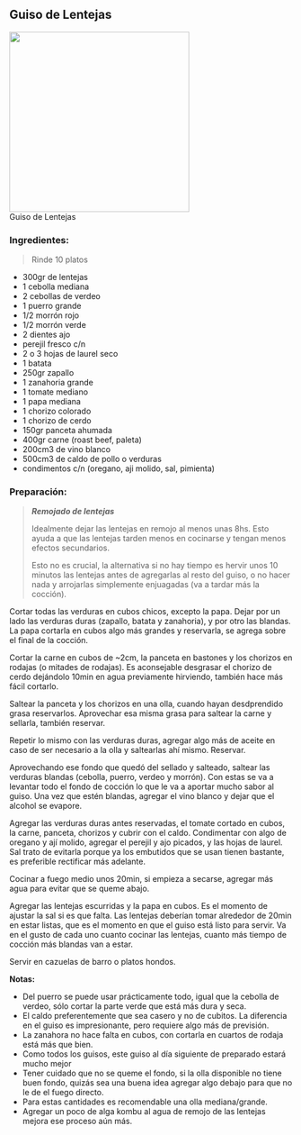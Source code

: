 ## Guiso de Lentejas

<div class="image">
  <img src="https://i.imgur.com/aaBq9xG.jpg" height=320/>
  <div class="caption">Guiso de Lentejas</div>
</div>

### Ingredientes:

> Rinde 10 platos

- 300gr de lentejas
- 1 cebolla mediana
- 2 cebollas de verdeo
- 1 puerro grande
- 1/2 morrón rojo
- 1/2 morrón verde
- 2 dientes ajo
- perejil fresco c/n
- 2 o 3 hojas de laurel seco
- 1 batata
- 250gr zapallo
- 1 zanahoria grande
- 1 tomate mediano
- 1 papa mediana
- 1 chorizo colorado
- 1 chorizo de cerdo
- 150gr panceta ahumada
- 400gr carne (roast beef, paleta)
- 200cm3 de vino blanco
- 500cm3 de caldo de pollo o verduras
- condimentos c/n (oregano, aji molido, sal, pimienta)

### Preparación:

> _**Remojado de lentejas**_
>
> Idealmente dejar las lentejas en remojo al menos unas 8hs. Esto ayuda a que las
> lentejas tarden menos en cocinarse y tengan menos efectos secundarios.
>
> Esto no es crucial, la alternativa si no hay tiempo es hervir unos 10 minutos las
> lentejas antes de agregarlas al resto del guiso, o no hacer nada y arrojarlas
> simplemente enjuagadas (va a tardar más la cocción).

Cortar todas las verduras en cubos chicos, excepto la papa. Dejar por un lado las
verduras duras (zapallo, batata y zanahoria), y por otro las blandas. La papa
cortarla en cubos algo más grandes y reservarla, se agrega sobre el final de la
cocción.

Cortar la carne en cubos de ~2cm, la panceta en bastones y los chorizos en
rodajas (o mitades de rodajas). Es aconsejable desgrasar el chorizo de cerdo
dejándolo 10min en agua previamente hirviendo, también hace más fácil cortarlo.

Saltear la panceta y los chorizos en una olla, cuando hayan desdprendido grasa
reservarlos. Aprovechar esa misma grasa para saltear la carne y sellarla, también
reservar.

Repetir lo mismo con las verduras duras, agregar algo más de aceite en caso de
ser necesario a la olla y saltearlas ahí mismo. Reservar.

Aprovechando ese fondo que quedó del sellado y salteado, saltear las verduras
blandas (cebolla, puerro, verdeo y morrón). Con estas se va a levantar todo el
fondo de cocción lo que le va a aportar mucho sabor al guiso. Una vez que estén
blandas, agregar el vino blanco y dejar que el alcohol se evapore.

Agregar las verduras duras antes reservadas, el tomate cortado en cubos, la carne,
panceta, chorizos y cubrir con el caldo. Condimentar con algo de oregano y ají
molido, agregar el perejil y ajo picados, y las hojas de laurel. Sal trato de
evitarla porque ya los embutidos que se usan tienen bastante, es preferible
rectificar más adelante.

Cocinar a fuego medio unos 20min, si empieza a secarse, agregar más agua para
evitar que se queme abajo.

Agregar las lentejas escurridas y la papa en cubos. Es el momento de ajustar la
sal si es que falta. Las lentejas deberían tomar alrededor de 20min en estar
listas, que es el momento en que el guiso está listo para servir. Va en el gusto
de cada uno cuanto cocinar las lentejas, cuanto más tiempo de cocción más blandas
van a estar.

Servir en cazuelas de barro o platos hondos.

**Notas:**

* Del puerro se puede usar prácticamente todo, igual que la cebolla de verdeo,
  sólo cortar la parte verde que está más dura y seca.
* El caldo preferentemente que sea casero y no de cubitos. La diferencia en el
  guiso es impresionante, pero requiere algo más de previsión.
* La zanahora no hace falta en cubos, con cortarla en cuartos de rodaja está más
  que bien.
* Como todos los guisos, este guiso al día siguiente de preparado estará mucho
  mejor
* Tener cuidado que no se queme el fondo, si la olla disponible no tiene buen
  fondo, quizás sea una buena idea agregar algo debajo para que no le de el
  fuego directo.
* Para estas cantidades es recomendable una olla mediana/grande.
* Agregar un poco de alga kombu al agua de remojo de las lentejas mejora ese
  proceso aún más.

